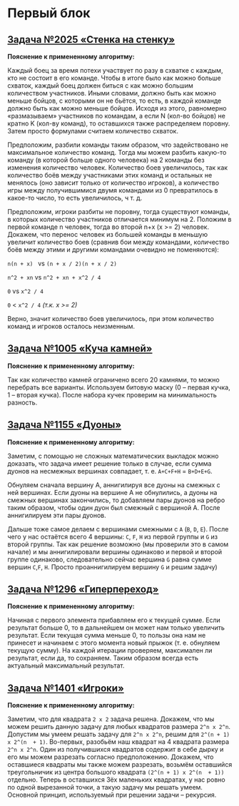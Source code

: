 # Первый блок

## [Задача №2025 «Стенка на стенку»](P3212_AAnishchenko_2025.cpp)

**Пояснение к примененному алгоритму:** 

Каждый боец за время потехи участвует по разу в схватке с каждым, кто не состоит в его команде. Чтобы в итоге было как можно больше схваток, каждый боец должен биться с как можно большим количеством участников. Иными словами, должно быть как можно меньше бойцов, с которыми он не бьётся, то есть, в каждой команде должно быть как можно меньше бойцов. Исходя из этого, равномерно «размазываем» участников по командам, а если N (кол-во бойцов) не кратно K (кол-ву команд), то оставшихся также распределяем поровну. Затем просто формулами считаем количество схваток.

Предположим, разбили команды таким образом, что задействовано не максимальное количество команд. Тогда мы можем разбить какую-то команду (в которой больше одного человека) на 2 команды без изменения количество человек. Количество боев увеличилось, так как количество боёв между участниками этих команд и остальных не менялось (оно зависит только от количество игроков), а количество игры между получившимися двумя командами из 0 превратилось в какое-то число, то есть увеличилось, ч т. д.

Предположим, игроки разбиты не поровну, тогда существуют команды, в которых количество участников отличается минимум на 2. Положим в первой команде n человек, тогда во второй n+x (x >= 2) человек. Докажем, что перенос человек из большей команды в меньшую увеличит количество боев (сравнив бои между командами, количество боёв между этими и другими командами очевидно не поменяются):

`n(n + x) ` vs `(n + x / 2)(n + x / 2)`

`n^2 + xn` vs `n^2 + xn + x^2 / 4`

`0` vs `x^2 / 4`

`0` < `x^2 / 4` *(т.к. x >= 2)*

Верно, значит количество боев увеличилось, при этом количество команд и игроков осталось неизменным.

## [Задача №1005 «Куча камней»](P3212_AAnishchenko_1005.cpp)

**Пояснение к примененному алгоритму:** 

Так как количество камней ограничено всего 20 камнями, то можно перебрать все варианты. Используем битовую маску (0 – первая кучка, 1 – вторая кучка).  После набора кучек проверим на минимальность разность. 

## [Задача №1155 «Дуоны»](P3212_AAnishchenko_1155.cpp)

**Пояснение к примененному алгоритму:** 

Заметим, с помощью не сложных математических выкладок можно доказать, что задача имеет решение только в случае, если сумма дуонов на несмежных вершинах совпадает, т. е.  `A+C+F+H` = `B+D+E+G`.

Обнуляем сначала вершину А, аннигилируя все дуоны на смежных с ней вершинах. Если дуоны на вершине А не обнулились, а дуоны на смежных вершинах закончились, то добавляем пары дуонов на ребро таким образом, чтобы один дуон был смежный с вершиной А. После аннигилируем эти пары дуонов.

Дальше тоже самое делаем с вершинами смежными с `A` (`B`, `D`, `E`). После чего у нас остаётся всего 4 вершины: `C`, `F`, `H` из первой группы и `G` из второй группы. Так как решение возможно (мы проверили это в самом начале) и мы аннигилировали вершины одинаково и первой и второй группе одинаково, следовательно сейчас вершина `G` равна сумме вершин `C`,`F`, `H`. Просто проаннигилируем вершину `G` и решим задачу)

## [Задача №1296 «Гиперпереход»](P3212_AAnishchenko_1296.cpp)

**Пояснение к примененному алгоритму:**

Начиная с первого элемента прибавляем его к текущей сумме. Если результат больше 0, то в дальнейшем он может нам только увеличить результат. Если текущая сумма меньше 0, то пользы она нам не принесет и начинаем с этого момента новый прыжок (т. е. обнуляем текущую сумму). На каждой итерации проверяем, максимален ли результат, если да, то сохраняем. Таким образом всегда есть актуальный максимальный результат.

## [Задача №1401 «Игроки»](P3212_AAnishchenko_1401.cpp)

**Пояснение к примененному алгоритму:**

Заметим, что для квадрата `2 х 2` задача решена. Докажем, что мы можем решить данную задачу для любых квадратов размера `2^n x 2^n`. Допустим мы умеем решать задачу для `2^n x 2^n`, решим для `2^(n + 1) x 2^(n  + 1)`.
Во-первых, разобьём наш квадрат на 4 квадрата размера `2^n x 2^n`. Один из получившихся квадратов содержит в себе дырку и его мы можем разрезать согласно предположению. Докажем, что оставшиеся квадраты мы также можем разрезать, возьмём оставшийся треугольничик из центра большого квадрата `(2^(n + 1) x 2^(n  + 1))` отдельно. Теперь в оставшихся 3ёх маленьких квадратах, у нас ровно по одной вырезанной точки, а такую задачу мы решать умеем. 
Основной принцип, используемый при решении задачи – рекурсия.

